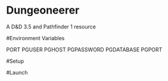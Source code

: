 # Dungeoneerer
A D&amp;D 3.5 and Pathfinder 1 resource


#Environment Variables

PORT
PGUSER
PGHOST
PGPASSWORD
PGDATABASE
PGPORT

#Setup


#Launch
